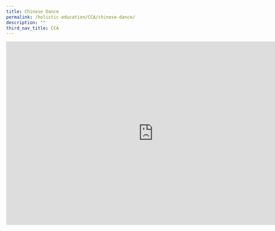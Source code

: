 ```yaml
---
title: Chinese Dance
permalink: /holistic-education/CCA/chinese-dance/
description: ""
third_nav_title: CCA
---
```

<iframe allowfullscreen="true" height="498" width="800" frameborder="0" src="https://docs.google.com/presentation/d/e/2PACX-1vQwdA6fUcz4mJ-cyi8CBjnL5AI6jDrIO2EnAE1-bLF2I4ite77UTLNkq3gEqNojOh7w-Ilv5KyFx3Wq/embed?start=false&amp;loop=false&amp;delayms=3000"></iframe>
